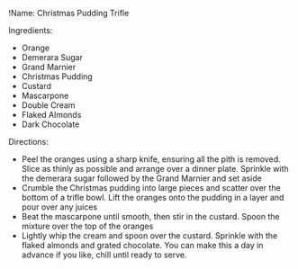 !Name: Christmas Pudding Trifle

Ingredients:
- Orange
- Demerara Sugar
- Grand Marnier
- Christmas Pudding
- Custard
- Mascarpone
- Double Cream
- Flaked Almonds
- Dark Chocolate

Directions:
- Peel the oranges using a sharp knife, ensuring all the pith is removed. Slice as thinly as possible and arrange over a dinner plate. Sprinkle with the demerara sugar followed by the Grand Marnier and set aside
- Crumble the Christmas pudding into large pieces and scatter over the bottom of a trifle bowl. Lift the oranges onto the pudding in a layer and pour over any juices
- Beat the mascarpone until smooth, then stir in the custard. Spoon the mixture over the top of the oranges
- Lightly whip the cream and spoon over the custard. Sprinkle with the flaked almonds and grated chocolate. You can make this a day in advance if you like, chill until ready to serve.
